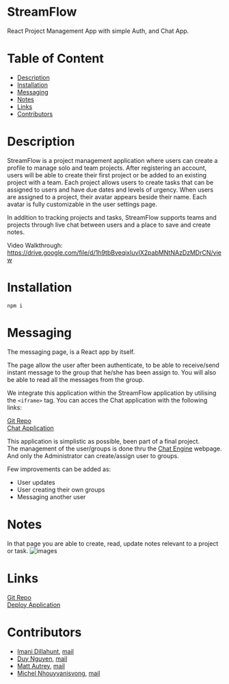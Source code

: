 # StreamFlow
React Project Management App with simple Auth, and Chat App.

# Table of Content
- [Description](#description)
- [Installation](#installation)
- [Messaging](#mesaging)
- [Notes](#notes)
- [Links](#links)
- [Contributors](#contributors)

# Description
StreamFlow is a project management application where users can create a profile to manage solo and team projects. After registering an account, users will be able to create their first project or be added to an existing project with a team. Each project allows users to create tasks that can be assigned to users and have due dates and levels of urgency. When users are assigned to a project, their avatar appears beside their name. Each avatar is fully customizable in the user settings page.

In addition to tracking projects and tasks, StreamFlow supports teams and projects through live chat between users and a place to save and create notes.

Video Walkthrough: https://drive.google.com/file/d/1h9tbBveqixIuvIX2pabMNtNAzDzMDrCN/view

# Installation
```
npm i
```

# Messaging
The messaging page, is a React app by itself.

The page allow the user after been authenticate, to be able to receive/send instant message to the group that he/she has been assign to. You will also be able to read all the messages from the group.

We integrate this application within the StreamFlow application by utilising the ```<iframe>``` tag.
You can acces the Chat application with the following links:  

[Git Repo](https://github.com/nhounhou/chat-app)  
[Chat Application](https://chat-app-unc.netlify.app/)

This application is simplistic as possible, been part of a final project.  
The management of the user/groups is done thru the [Chat Engine](https://chatengine.io/) webpage. And only the Administrator can create/assign user to groups.  

Few improvements can be added as:
- User updates
- User creating their own groups
- Messaging another user

# Notes
In that page you are able to create, read, update notes relevant to a project or task.
![images](client/public/images/dashboard.png)

# Links
[Git Repo](https://github.com/mautrey17/streamflow)  
[Deploy Application](https://streamflowteam4.herokuapp.com/)

# Contributors
- [Imani Dillahunt](https://github.com/imanid-code), [mail](mailto:imanidillahunt@gmail.com)
- [Duy Nguyen](https://github.com/LinosM), [mail](mailto:NguyenDuy768@gmail.com)
- [Matt Autrey](https://github.com/mautrey17), [mail](mailto:mautrey17@gmail.com)
- [Michel Nhouyvanisvong](https://github.com/nhounhou), [mail](mailto:mnhounhou@gmail.com)
